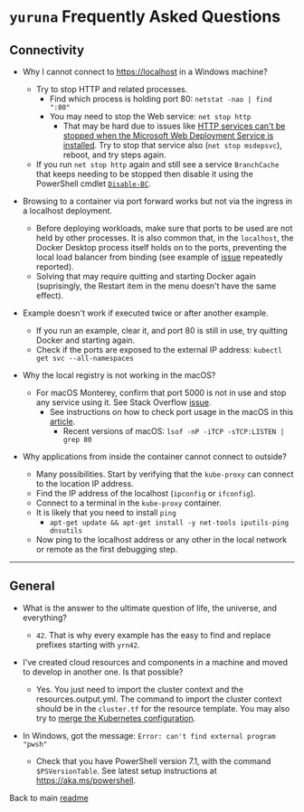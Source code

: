 # `yuruna` Frequently Asked Questions

## Connectivity

- Why I cannot connect to <https://localhost> in a Windows machine?

  - Try to stop HTTP and related processes.
    - Find which process is holding port 80: `netstat -nao | find ":80"`
    - You may need to stop the Web service: `net stop http`
      - That may be hard due to issues like [HTTP services can't be stopped when the Microsoft Web Deployment Service is installed](https://docs.microsoft.com/en-us/troubleshoot/iis/http-service-fail-stopped). Try to stop that service also (`net stop msdepsvc`), reboot, and try steps again.
  - If you run `net stop http` again and still see a service `BranchCache` that keeps needing to be stopped then disable it using the PowerShell cmdlet [`Disable-BC`](https://docs.microsoft.com/en-us/powershell/module/branchcache/disable-bc).

- Browsing to a container via port forward works but not via the ingress in a localhost deployment.

  - Before deploying workloads, make sure that ports to be used are not held by other processes. It is also common that, in the `localhost`, the Docker Desktop process itself holds on to the ports, preventing the local load balancer from binding (see example of [issue](https://github.com/docker/for-mac/issues/4903) repeatedly reported).
  - Solving that may require quitting and starting Docker again (suprisingly, the Restart item in the menu doesn't have the same effect).

- Example doesn't work if executed twice or after another example.

  - If you run an example, clear it, and port 80 is still in use, try quitting Docker and starting again.
  - Check if the ports are exposed to the external IP address: `kubectl get svc --all-namespaces`

- Why the local registry is not working in the macOS?

  - For macOS Monterey, confirm that port 5000 is not in use and stop any service using it. See Stack Overflow [issue](https://stackoverflow.com/questions/69818376/localhost5000-unavailable-in-macos-v12-monterey).
    - See instructions on how to check port usage in the macOS in this [article](https://stackoverflow.com/questions/4421633/who-is-listening-on-a-given-tcp-port-on-mac-os-x).
      - Recent versions of macOS: `lsof -nP -iTCP -sTCP:LISTEN | grep 80`

- Why applications from inside the container cannot connect to outside?

  - Many possibilities. Start by verifying that the `kube-proxy` can connect to the location IP address.
  - Find the IP address of the localhost (`ipconfig` or `ifconfig`).
  - Connect to a terminal in the `kube-proxy` container.
  - It is likely that you need to install `ping`
    - `apt-get update && apt-get install -y net-tools iputils-ping dnsutils`
  - Now ping to the localhost address or any other in the local network or remote as the first debugging step.

***

## General

- What is the answer to the ultimate question of life, the universe, and everything?
  - `42`. That is why every example has the easy to find and replace prefixes starting with `yrn42`.

- I've created cloud resources and components in a machine and moved to develop in another one. Is that possible?
  - Yes. You just need to import the cluster context and the resources.output.yml. The command to import the cluster context should be in the `cluster.tf` for the resource template. You may also try to [merge the Kubernetes configuration](https://kubernetes.io/docs/concepts/configuration/organize-cluster-access-kubeconfig/).

- In Windows, got the message: `Error: can't find external program "pwsh"`
  - Check that you have PowerShell version 7.1, with the command `$PSVersionTable`. See latest setup instructions at <https://aka.ms/powershell>.

Back to main [readme](../README.md)
